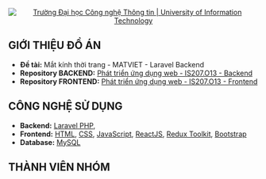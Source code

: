 <p align="center">
  <a href="https://www.uit.edu.vn/" title="Trường Đại học Công nghệ Thông tin" style="border: none;">
    <img src="https://i.imgur.com/WmMnSRt.png" alt="Trường Đại học Công nghệ Thông tin | University of Information Technology">
  </a>
</p>

## GIỚI THIỆU ĐỒ ÁN

-   **Đề tài:** Mắt kính thời trang - MATVIET - Laravel Backend
-   **Repository BACKEND:** [Phát triển ứng dụng web - IS207.O13 - Backend](https://github.com/QuDaMyker/backend_web_hk4)
-   **Repository FRONTEND:** [Phát triển ứng dụng web - IS207.O13 - Frontend](https://github.com/QuDaMyker/frontend_web_hk4)

## CÔNG NGHỆ SỬ DỤNG

-   **Backend:** [Laravel PHP](https://laravel.com/),
-   **Frontend:** [HTML](https://developer.mozilla.org/en-US/docs/Web/HTML), [CSS](https://developer.mozilla.org/en-US/docs/Web/CSS), [JavaScript](https://www.javascript.com/), [ReactJS](https://reactjs.org/), [Redux Toolkit](https://redux.js.org/), [Bootstrap](https://reactstrap.github.io/?path=/story/home-installation--page)
-   **Database:** [MySQL](https://www.mysql.com/)

## THÀNH VIÊN NHÓM
